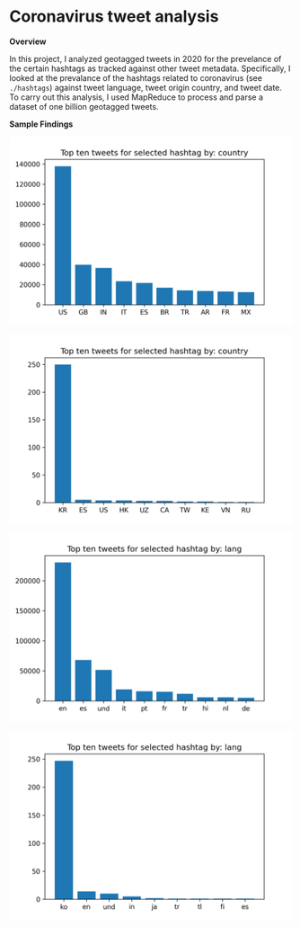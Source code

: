 # Coronavirus tweet analysis

**Overview**

In this project, I analyzed geotagged tweets in 2020 for the prevelance of the certain hashtags as tracked against other tweet metadata. Specifically, I looked at the prevalance of the hashtags related to coronavirus (see `./hashtags`) against tweet language, tweet origin country, and tweet date. To carry out this analysis, I used MapReduce to process and parse a dataset of one billion geotagged tweets.

**Sample Findings** 

![Prevalance of #coronavirus in tweets by country](plotcountrycoronavirus.png)

![Prevalance of #코로나바이러스 in tweets by country](plotcountry코로나바이러스.png)

![Prevalance of #coronavirus in tweets by language](plotlangcoronavirus.png)

![Prevalance of #코로나바이러스 in tweets by language](plotlang코로나바이러스.png)
